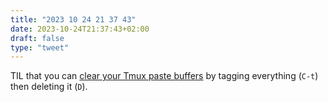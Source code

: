 ```yaml
---
title: "2023 10 24 21 37 43"
date: 2023-10-24T21:37:43+02:00
draft: false
type: "tweet"
---
```


TIL that you can [clear your Tmux paste buffers](https://github.com/tmux/tmux/issues/2305#issue-655418215) by tagging everything (`C-t`) then deleting it (`D`).
